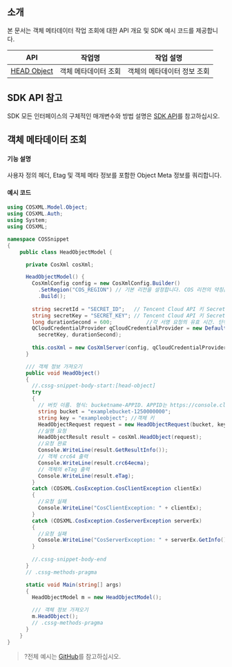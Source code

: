## 소개

본 문서는 객체 메타데이터 작업 조회에 대한 API 개요 및 SDK 예시 코드를 제공합니다.

| API                                                          | 작업명         | 작업 설명                                  |
| ------------------------------------------------------------ | -------------- | ----------------------------------------- |
| [HEAD Object](https://intl.cloud.tencent.com/document/product/436/7745) | 객체 메타데이터 조회 | 객체의 메타데이터 정보 조회                  |

## SDK API 참고

SDK 모든 인터페이스의 구체적인 매개변수와 방법 설명은 [SDK API](https://cos-dotnet-sdk-doc-1253960454.file.myqcloud.com/)를 참고하십시오.

## 객체 메타데이터 조회

#### 기능 설명

사용자 정의 헤더, Etag 및 객체 메타 정보를 포함한 Object Meta 정보를 쿼리합니다.

#### 예시 코드

[//]: # (.cssg-snippet-head-object)
```cs
using COSXML.Model.Object;
using COSXML.Auth;
using System;
using COSXML;

namespace COSSnippet
{
    public class HeadObjectModel {

      private CosXml cosXml;

      HeadObjectModel() {
        CosXmlConfig config = new CosXmlConfig.Builder()
          .SetRegion("COS_REGION") // 기본 리전을 설정합니다. COS 리전의 약칭은 https://cloud.tencent.com/document/product/436/6224를 참고하십시오.
          .Build();
        
        string secretId = "SECRET_ID";   // Tencent Cloud API 키 SecretId. API 키를 얻으려면 https://console.cloud.tencent.com/cam/capi를 참고하십시오.
        string secretKey = "SECRET_KEY"; // Tencent Cloud API 키 SecretKey. API 키를 얻으려면 https://console.cloud.tencent.com/cam/capi를 참고하십시오.
        long durationSecond = 600;           //각 서명 요청의 유효 시간. 단위: 초.
        QCloudCredentialProvider qCloudCredentialProvider = new DefaultQCloudCredentialProvider(secretId, 
          secretKey, durationSecond);
        
        this.cosXml = new CosXmlServer(config, qCloudCredentialProvider);
      }

      /// 객체 정보 가져오기
      public void HeadObject()
      {
        //.cssg-snippet-body-start:[head-object]
        try
        {
          // 버킷 이름. 형식: bucketname-APPID. APPID는 https://console.cloud.tencent.com/developer를 참고하십시오.
          string bucket = "examplebucket-1250000000";
          string key = "exampleobject"; //객체 키
          HeadObjectRequest request = new HeadObjectRequest(bucket, key);
          //실행 요청
          HeadObjectResult result = cosXml.HeadObject(request);
          //요청 완료
          Console.WriteLine(result.GetResultInfo());
          // 객체 crc64 출력
          Console.WriteLine(result.crc64ecma);
          // 객체의 eTag 출력
          Console.WriteLine(result.eTag);
        }
        catch (COSXML.CosException.CosClientException clientEx)
        {
          //요청 실패
          Console.WriteLine("CosClientException: " + clientEx);
        }
        catch (COSXML.CosException.CosServerException serverEx)
        {
          //요청 실패
          Console.WriteLine("CosServerException: " + serverEx.GetInfo());
        }
        
        //.cssg-snippet-body-end
      }
      // .cssg-methods-pragma

      static void Main(string[] args)
      {
        HeadObjectModel m = new HeadObjectModel();

        /// 객체 정보 가져오기
        m.HeadObject();
        // .cssg-methods-pragma
      }
    }
}
```
>?전체 예시는 [GitHub](https://github.com/tencentyun/cos-snippets/tree/master/dotnet/dist/HeadObject.cs)를 참고하십시오.

